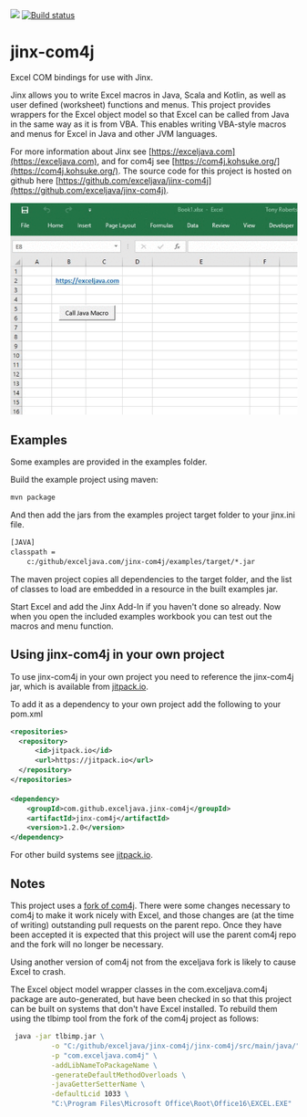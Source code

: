 [![](https://jitpack.io/v/exceljava/jinx-com4j.svg)](https://jitpack.io/#exceljava/jinx-com4j)
[![Build status](https://ci.appveyor.com/api/projects/status/r41cx0hwqd5w7f0c?svg=true)](https://ci.appveyor.com/project/TonyRoberts/jinx-com4j)

# jinx-com4j
Excel COM bindings for use with Jinx.

Jinx allows you to write Excel macros in Java, Scala and Kotlin, as well as user defined (worksheet) functions and menus.
This project provides wrappers for the Excel object model so that Excel can be called from Java in the same way as it is from VBA.
This enables writing VBA-style macros and menus for Excel in Java and other JVM languages.

For more information about Jinx see [https://exceljava.com](https://exceljava.com), and for com4j see
[https://com4j.kohsuke.org/](https://com4j.kohsuke.org/).
The source code for this project is hosted on github here [https://github.com/exceljava/jinx-com4j](https://github.com/exceljava/jinx-com4j).

![alt text](images/button.gif "Example macro image")

## Examples

Some examples are provided in the examples folder.

Build the example project using maven:

```cmd
mvn package
```

And then add the jars from the examples project target folder to your jinx.ini file.

```txt
[JAVA]
classpath =
    c:/github/exceljava.com/jinx-com4j/examples/target/*.jar
```

The maven project copies all dependencies to the target folder, and the list of classes to load are embedded in a resource in the built examples jar.

Start Excel and add the Jinx Add-In if you haven't done so already. Now when you open the included examples workbook you can test out the macros and menu function.

## Using jinx-com4j in your own project

To use jinx-com4j in your own project you need to reference the jinx-com4j jar, which is available from [jitpack.io](https://jitpack.io/#exceljava/jinx-com4j).

To add it as a dependency to your own project add the following to your pom.xml

```xml
<repositories>
  <repository>
      <id>jitpack.io</id>
      <url>https://jitpack.io</url>
  </repository>
</repositories>

<dependency>
    <groupId>com.github.exceljava.jinx-com4j</groupId>
    <artifactId>jinx-com4j</artifactId>
    <version>1.2.0</version>
</dependency>
```

For other build systems see [jitpack.io](https://jitpack.io/#exceljava/jinx-com4j).

## Notes

This project uses a [fork of com4j](https://github.com/exceljava/com4j). There were some changes necessary to com4j to make it work nicely with Excel, and those changes are (at the time of writing) outstanding pull requests on the parent repo. Once they have been accepted it is expected that this project will use the parent com4j repo and the fork will no longer be necessary.

Using another version of com4j not from the exceljava fork is likely to cause Excel to crash.

The Excel object model wrapper classes in the com.exceljava.com4j package are auto-generated, but have been checked in so that this project can be built on systems that don't have Excel installed. To rebuild them using the tlbimp tool from the fork of the com4j project as follows:

```cmd
 java -jar tlbimp.jar \
          -o "C:/github/exceljava/jinx-com4j/jinx-com4j/src/main/java/" \
          -p "com.exceljava.com4j" \
          -addLibNameToPackageName \
          -generateDefaultMethodOverloads \
          -javaGetterSetterName \
          -defaultLcid 1033 \
          "C:\Program Files\Microsoft Office\Root\Office16\EXCEL.EXE"
```

